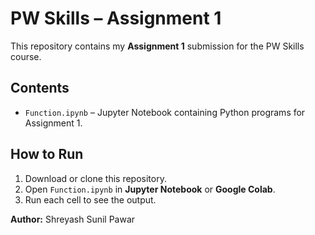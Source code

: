 # PW Skills – Assignment 1

This repository contains my **Assignment 1** submission for the PW Skills course.

## Contents
- `Function.ipynb` – Jupyter Notebook containing Python programs for Assignment 1.
## How to Run
1. Download or clone this repository.
2. Open `Function.ipynb` in **Jupyter Notebook** or **Google Colab**.
3. Run each cell to see the output.

**Author:** Shreyash Sunil Pawar  

